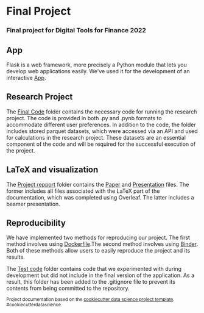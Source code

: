 # Final Project

### Final project for Digital Tools for Finance 2022

## App

Flask is a web framework, more precisely a Python module that lets you develop web applications easily. We've used it for the development of an interactive [App](app).

## Research Project

The [Final Code](final-code) folder contains the necessary code for running the research project. The code is provided in both .py and .pynb formats to accommodate different user preferences. In addition to the code, the folder includes stored parquet datasets, which were accessed via an API and used for calculations in the research project. These datasets are an essential component of the code and will be required for the successful execution of the project. 

## LaTeX and visualization

The [Project repport](project-report) folder contains the [Paper](project-report/paper) and [Presentation](project-report/presentation) files. The former includes all files associated with the LaTeX part of the documentation, which was completed using Overleaf. The latter includes a beamer presentation.

## Reproducibility

We have implemented two methods for reproducing our project. The first method involves using [Dockerfile](reproducibility-docker/Dockerfile).The second method involves using [Binder](https://mybinder.org/v2/gh/ncanto/group-work.git/main?labpath=final-project%2Ffinal-code%2FResearch_Final.ipynb). Both of these methods allow users to easily reproduce the project and its results.

The [Test code](test-code) folder contains code that we experimented with during development but did not include in the final version of the application. As a result, this folder has been added to the .gitignore file to prevent its contents from being committed to the repository.
    
<p><small>Project documentation based on the <a target="_blank" href="https://drivendata.github.io/cookiecutter-data-science/">cookiecutter data science project template</a>. #cookiecutterdatascience</small></p>
